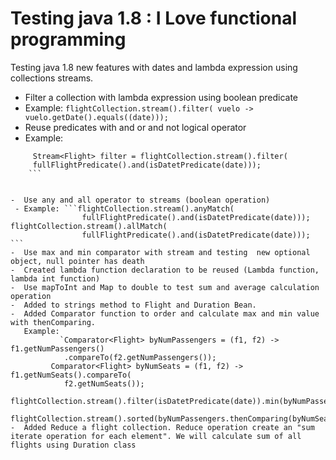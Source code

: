 Testing java 1.8 : I Love functional programming
========================

Testing java 1.8 new features with dates and lambda expression using collections streams.

-  Filter a collection with lambda expression using boolean predicate
 - Example:
   `flightCollection.stream().filter(
				vuelo -> vuelo.getDate().equals((date)));`
-  Reuse predicates with and or and not logical operator
 - Example: 
``` 
	 Stream<Flight> filter = flightCollection.stream().filter(
	 fullFlightPredicate().and(isDatetPredicate(date)));
	```

	
-  Use any and all operator to streams (boolean operation)
 - Example: ```flightCollection.stream().anyMatch(
				fullFlightPredicate().and(isDatetPredicate(date)));
flightCollection.stream().allMatch(
				fullFlightPredicate().and(isDatetPredicate(date))); ``` 
-  Use max and min comparator with stream and testing  new optional object, null pointer has death
-  Created lambda function declaration to be reused (Lambda function, lambda int function)
-  Use mapToInt and Map to double to test sum and average calculation operation
-  Added to strings method to Flight and Duration Bean.
-  Added Comparator function to order and calculate max and min value with thenComparing. 
   Example: 
           `Comparator<Flight> byNumPassengers = (f1, f2) -> f1.getNumPassengers()
			.compareTo(f2.getNumPassengers());
	     Comparator<Flight> byNumSeats = (f1, f2) -> f1.getNumSeats().compareTo(
			f2.getNumSeats());
		flightCollection.stream().filter(isDatetPredicate(date)).min(byNumPassengers.thenComparing(byNumSeats)); 
				    flightCollection.stream().sorted(byNumPassengers.thenComparing(byNumSeats));`
-  Added Reduce a flight collection. Reduce operation create an "sum iterate operation for each element". We will calculate sum of all flights using Duration class
   
